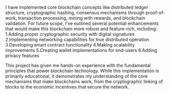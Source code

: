 I have implemented core blockchain concepts like distributed ledger structure, cryptographic hashing,
consensus mechanisms through proof-of-work, transaction processing, mining with rewards, and blockchain validation.
For future scope, I've outlined several potential enhancements that would make this blockchain more robust and
feature-rich, including:
1.Adding proper cryptographic security with digital signatures
2.Implementing networking capabilities for true distributed operation
3.Developing smart contract functionality
4.Making scalability improvements
5.Creating wallet implementations for end-users
6.Adding privacy features

This project has given me hands-on experience with the fundamental principles that power blockchain technology.
While this implementation is primarily educational, it demonstrates my understanding of the core mechanisms
that make blockchains work, from the cryptographic linking of blocks to the economic incentives that secure the network.
